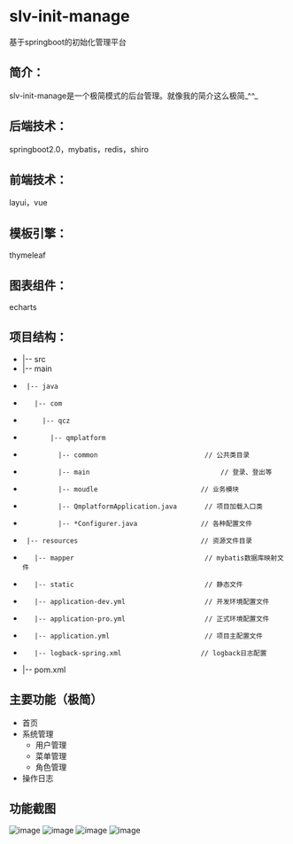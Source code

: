 # slv-init-manage
  基于springboot的初始化管理平台
## 简介：
  slv-init-manage是一个极简模式的后台管理。就像我的简介这么极简_^^_
## 后端技术：
  springboot2.0，mybatis，redis，shiro
## 前端技术：
  layui，vue
## 模板引擎：
  thymeleaf
## 图表组件：
  echarts
## 项目结构：
*  |-- src
*    |-- main
*      |-- java
*        |-- com
*          |-- qcz
*            |-- qmplatform
*              |-- common          		            // 公共类目录
*              |-- main         		                // 登录、登出等
*              |-- moudle                          // 业务模块
*              |-- QmplatformApplication.java 	    // 项目加载入口类
*              |-- *Configurer.java                // 各种配置文件
*      |-- resources                               // 资源文件目录
*        |-- mapper                               	// mybatis数据库映射文件
*        |-- static                              	// 静态文件
*        |-- application-dev.yml                 	// 开发环境配置文件
*        |-- application-pro.yml                 	// 正式环境配置文件
*        |-- application.yml                     	// 项目主配置文件
*        |-- logback-spring.xml                    // logback日志配置
*  |-- pom.xml
## 主要功能（极简）
  - 首页
  - 系统管理
    - 用户管理
    - 菜单管理
    - 角色管理
  - 操作日志
## 功能截图
  ![image](https://github.com/qcz-left/slv-init-manage/raw/master/picture/login.jpg)
  ![image](https://github.com/qcz-left/slv-init-manage/raw/master/picture/index.jpg)
  ![image](https://github.com/qcz-left/slv-init-manage/raw/master/picture/user-list.jpg)
  ![image](https://github.com/qcz-left/slv-init-manage/raw/master/picture/sysOperateLog-list.jpg)
